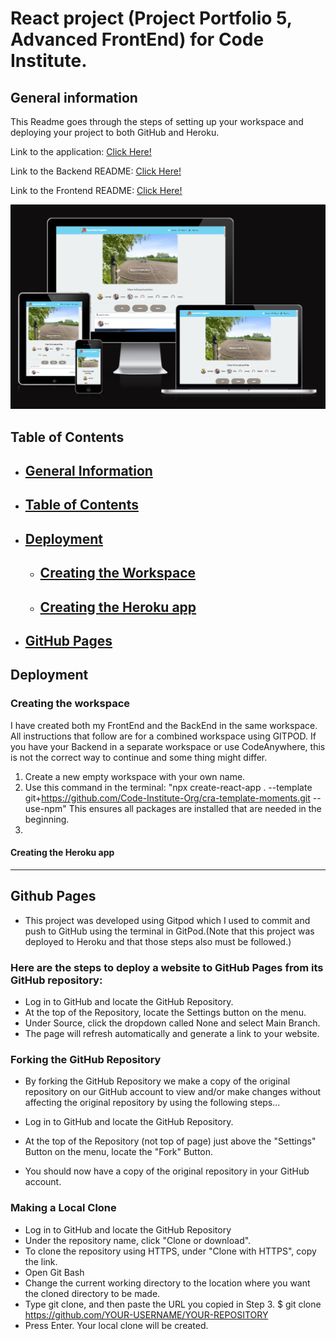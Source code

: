 # React project (Project Portfolio 5, Advanced FrontEnd) for Code Institute.

## General information
This Readme goes through the steps of setting up your workspace and deploying your project to both GitHub and Heroku.


Link to the application: [Click Here!](https://pro5-aeecc7322fbc.herokuapp.com/)

Link to the Backend README: [Click Here!](https://github.com/gStarhigh/pro5/blob/main/Backend_README.md)

Link to the Frontend README: [Click Here!](https://github.com/gStarhigh/pro5/blob/main/README.md)

![Fullscreen image of the application:](/documentation/images/amiresponsive.PNG)

## Table of Contents

 - ## [General Information](#general-information)

 - ## [Table of Contents](#table-of-contents-1)


- ## [Deployment](#Deployment)
    - ## [Creating the Workspace](#creating-the-workspace-1)
    - ## [Creating the Heroku app](#creating-the-heroku-app-1)

- ## [GitHub Pages](#github-pages-1)


## Deployment

### Creating the workspace
I have created both my FrontEnd and the BackEnd in the same workspace. All instructions that follow are for a combined workspace using GITPOD. If you have your Backend in a separate workspace or use CodeAnywhere, this is not the correct way to continue and some thing might differ.

1. Create a new empty workspace with your own name.
2. Use this command in the terminal: "npx create-react-app . --template git+https://github.com/Code-Institute-Org/cra-template-moments.git --use-npm"
This ensures all packages are installed that are needed in the beginning.
3. 



#### Creating the Heroku app


---
## Github Pages
- This project was developed using Gitpod which I used to commit and push to GitHub using the terminal in GitPod.(Note that this project was deployed to Heroku and that those steps also must be followed.)
### Here are the steps to deploy a website to GitHub Pages from its GitHub repository:

- Log in to GitHub and locate the GitHub Repository.
- At the top of the Repository, locate the Settings button on the menu.
- Under Source, click the dropdown called None and select Main Branch.
- The page will refresh automatically and generate a link to your website.
### Forking the GitHub Repository
- By forking the GitHub Repository we make a copy of the original repository on our GitHub account to view and/or make changes without affecting the original repository by using the following steps...

- Log in to GitHub and locate the GitHub Repository.
- At the top of the Repository (not top of page) just above the "Settings" Button on the menu, locate the "Fork" Button.
- You should now have a copy of the original repository in your GitHub account.
### Making a Local Clone
- Log in to GitHub and locate the GitHub Repository
- Under the repository name, click "Clone or download".
- To clone the repository using HTTPS, under "Clone with HTTPS", copy the link.
- Open Git Bash
- Change the current working directory to the location where you want the cloned directory to be made.
- Type git clone, and then paste the URL you copied in Step 3. $ git clone https://github.com/YOUR-USERNAME/YOUR-REPOSITORY
- Press Enter. Your local clone will be created.